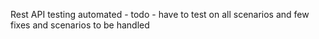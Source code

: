 Rest API testing automated -
todo - have to test on all scenarios and few fixes and scenarios to be handled
